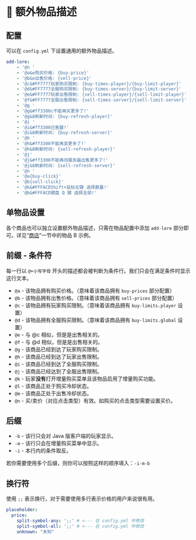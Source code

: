 # 🥉 额外物品描述

## 配置

可以在 `config.yml` 下设置通用的额外物品描述。

``` YAML
add-lore:
    - '@n '
    - '@a&e购买价格: {buy-price}'
    - '@b&e出售价格: {sell-price}'
    - '@c&#FF7777玩家购买限制: {buy-times-player}/{buy-limit-player}'
    - '@d&#FF7777全服购买限制: {buy-times-server}/{buy-limit-server}'
    - '@e&#FF7777玩家出售限制: {sell-times-player}/{sell-limit-player}'
    - '@f&#FF7777全服出售限制: {sell-times-server}/{sell-limit-server}'
    - '@g '
    - '@g&#ff3300c不能再买更多了!'
    - '@g&8刷新时间: {buy-refresh-player}'
    - '@i '
    - '@i&#ff3300已售罄!'
    - '@i&8刷新时间: {buy-refresh-server}'
    - '@h '
    - '@h&#ff3300不能再卖更多了!'
    - '@h&8刷新时间: {sell-refresh-player}'
    - '@j'
    - '@j&#ff3300不能再向服务器出售更多了!'
    - '@j&8刷新时间: {sell-refresh-server}'
    - '@n '
    - '@a{buy-click}'
    - '@b{sell-click}'
    - '@k&#FFFACDShift+鼠标左键 选择数量!'
    - '@b&#FFFACD键盘 Q 键 选择全部!'
```

## 单物品设置

各个商品也可以独立设置额外物品描述，只需在物品配置中添加 `add-lore` 部分即可。详见“[商店](shops.shops.md)”一节中的物品 B 示例。

## 前缀 - 条件符

每一行以 `@+小写字母` 开头的描述都会被判断为条件行。我们只会在满足条件时显示这行文本。

* `@a` - 该物品拥有购买价格。（意味着该商品拥有 `buy-prices` 部分配置）
* `@b` - 该物品拥有出售价格。（意味着该商品拥有 `sell-prices` 部分配置）
* `@c` - 该物品拥有玩家购买限制。（意味着该商品拥有 `buy-limits.player` 设置）
* `@d` - 该物品拥有全服购买限制。（意味着该商品拥有 `buy-limits.global` 设置）
* `@e` - 与 @c 相似，但是是出售相关的。
* `@f` - 与 @d 相似，但是是出售相关的。
* `@g` - 该商品已经到达了玩家购买限制。
* `@h` - 该商品已经到达了玩家出售限制。
* `@i` - 该商品已经到达了全服购买限制。
* `@j` - 该商品已经达到了全服出售限制。
* `@k` - 玩家**没有**打开增量购买菜单且该物品启用了增量购买功能。
* `@l` - 该商品正处于购买冷却状态。
* `@m` - 该商品正处于出售冷却状态。
* `@n` - 买/卖价（对应点击类型）有效。如购买的点击类型需要设置买价。

## 后缀

* `-b` - 该行只会对 Java 版客户端的玩家显示。
* `-m` - 该行只会在增量购买菜单中显示。
* `-i` - 本行内的条件取反。

若你需要使用多个后缀，则你可以按照这样的顺序填入：`-i-m-b`

## 换行符

使用 `;;` 表示换行，对于需要使用多行表示价格的用户来说很有用。

``` YAML
placeholder:
  price:
    split-symbol-any: ';;' # <--- 在 config.yml 中修改
    split-symbol-all: ';;' # <--- 在 config.yml 中修改
    unknown: "未知"
```